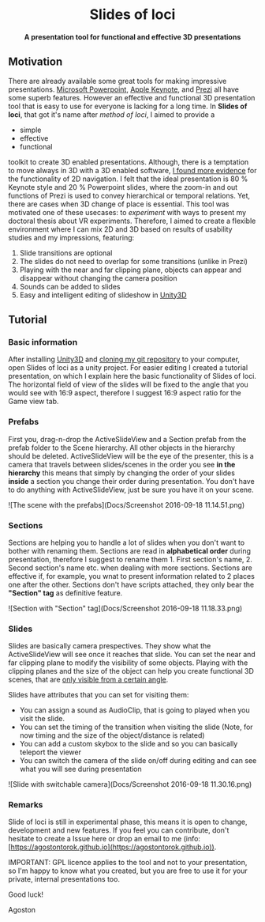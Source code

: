 <h1 align="center"> Slides of loci </h1>
<h4 align="center"> A presentation tool for functional and effective 3D presentations </h4>

## Motivation

There are already available some great tools for making impressive presentations. [Microsoft Powerpoint](https://products.office.com/en-US/powerpoint), [Apple Keynote](http://www.apple.com/keynote/), and [Prezi](https://prezi.com/) all have some superb features. However an effective and functional 3D presentation tool that is easy to use for everyone is lacking for a long time. In __Slides of loci__, that got it's name after _method of loci_, I aimed to provide a

- simple
- effective
- functional

toolkit to create 3D enabled presentations. Although, there is a temptation to move always in 3D with a 3D enabled software, [I found more evidence](http://agostontorok.github.io/research/torok_agoston_thesis.pdf) for the functionality of 2D navigation. I felt that the ideal presentation is 80 % Keynote style and 20 % Powerpoint slides, where the zoom-in and out functions of Prezi is used to convey hierarchical or temporal relations. Yet, there are cases when 3D change of place is essential. This tool was motivated one of these usecases: to _experiment_ with ways to present my doctoral thesis about VR experiments. Therefore, I aimed to create a flexible environment where I can mix 2D and 3D based on results of usability studies and my impressions, featuring:

1. Slide transitions are optional
2. The slides do not need to overlap for some transitions (unlike in Prezi)
3. Playing with the near and far clipping plane, objects can appear and disappear without changing the camera position
4. Sounds can be added to slides
5. Easy and intelligent editing of slideshow in [Unity3D](https://unity3d.com/)

## Tutorial

### Basic information

After installing [Unity3D](https://unity3d.com/) and [cloning my git repository](https://github.com/agostontorok/slides-of-loci.git) to your computer, open Slides of loci as a unity project. For easier editing I created a tutorial presentation, on which I explain here the basic functionality of Slides of loci. The horizontal field of view of the slides will be fixed to the angle that you would see with 16:9 aspect, therefore I suggest 16:9 aspect ratio for the Game view tab.

### Prefabs

First you, drag-n-drop the ActiveSlideView and a Section prefab from the prefab folder to the Scene hierarchy. All other objects in the hierarchy should be deleted. ActiveSlideView will be the eye of the presenter, this is a camera that travels between slides/scenes in the order you see __in the hierarchy__ this means that simply by changing the order of your slides __inside__ a section you change their order during presentation. You don't have to do anything with ActiveSlideView, just be sure you have it on your scene.

![The scene with the prefabs](Docs/Screenshot 2016-09-18 11.14.51.png)

### Sections

Sections are helping you to handle a lot of slides when you don't want to bother with renaming them. Sections are read in __alphabetical order__ during presentation, therefore I suggest to rename them 1. First section's name, 2. Second section's name etc. when dealing with more sections. Sections are effective if, for example, you wnat to present information related to 2 places one after the other. Sections don't have scripts attached, they only bear the __"Section" tag__ as definitive feature.

![Section with "Section" tag](Docs/Screenshot 2016-09-18 11.18.33.png)

### Slides

Slides are basically camera prespectives. They show what the ActiveSlideView will see once it reaches that slide. You can set the near and far clipping plane to modify the visibility of some objects. Playing with the clipping planes and the size of the object can help you create functional 3D scenes, that are [only visible from a certain angle](https://twistedsifter.files.wordpress.com/2012/05/shadow-kiss-meet-serendipity.jpg?w=600&h=382).

Slides have attributes that you can set for visiting them:

- You can assign a sound as AudioClip, that is going to played when you visit the slide.
- You can set the timing of the transition when visiting the slide (Note, for now timing and the size of the object/distance is related)
- You can add a custom skybox to the slide and so you can basically teleport the viewer
- You can switch the camera of the slide on/off during editing and can see what you will see during presentation

![Slide with switchable camera](Docs/Screenshot 2016-09-18 11.30.16.png)

### Remarks

Slide of loci is still in experimental phase, this means it is open to change, development and new features. If you feel you can contribute, don't hesitate to create a Issue here or drop an email to me (info: [https://agostontorok.github.io](https://agostontorok.github.io)). 

IMPORTANT: GPL licence applies to the tool and not to your presentation, so I'm happy to know what you created, but you are free to use it for your private, internal presentations too.

Good luck!

Agoston

